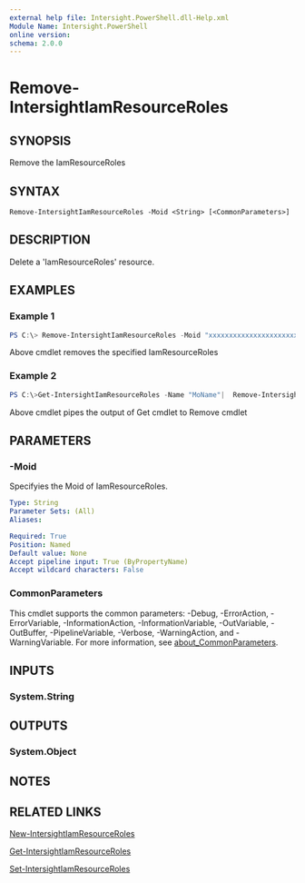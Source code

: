 ```yaml
---
external help file: Intersight.PowerShell.dll-Help.xml
Module Name: Intersight.PowerShell
online version:
schema: 2.0.0
---
```


# Remove-IntersightIamResourceRoles

## SYNOPSIS
Remove the IamResourceRoles

## SYNTAX

```
Remove-IntersightIamResourceRoles -Moid <String> [<CommonParameters>]
```

## DESCRIPTION
Delete a &apos;IamResourceRoles&apos; resource.

## EXAMPLES

### Example 1
```powershell
PS C:\> Remove-IntersightIamResourceRoles -Moid "xxxxxxxxxxxxxxxxxxxxxxxxxxx"
```
Above cmdlet removes the specified IamResourceRoles 

### Example 2
```powershell
PS C:\>Get-IntersightIamResourceRoles -Name "MoName"|  Remove-IntersightIamResourceRoles
```
Above cmdlet pipes the output of Get cmdlet to Remove cmdlet

## PARAMETERS

### -Moid
Specifyies the Moid of IamResourceRoles.

```yaml
Type: String
Parameter Sets: (All)
Aliases:

Required: True
Position: Named
Default value: None
Accept pipeline input: True (ByPropertyName)
Accept wildcard characters: False
```

### CommonParameters
This cmdlet supports the common parameters: -Debug, -ErrorAction, -ErrorVariable, -InformationAction, -InformationVariable, -OutVariable, -OutBuffer, -PipelineVariable, -Verbose, -WarningAction, and -WarningVariable. For more information, see [about_CommonParameters](http://go.microsoft.com/fwlink/?LinkID=113216).

## INPUTS

### System.String

## OUTPUTS

### System.Object
## NOTES

## RELATED LINKS

[New-IntersightIamResourceRoles](./New-IntersightIamResourceRoles.md)

[Get-IntersightIamResourceRoles](./Get-IntersightIamResourceRoles.md)

[Set-IntersightIamResourceRoles](./Set-IntersightIamResourceRoles.md)

